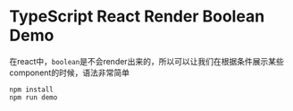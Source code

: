 TypeScript React Render Boolean Demo
=================================

在react中，`boolean`是不会render出来的，所以可以让我们在根据条件展示某些component的时候，语法非常简单

```
npm install
npm run demo
```
